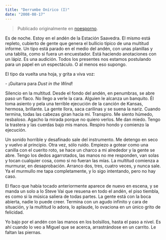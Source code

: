 ```yaml
---
title: "Derrumbe Onírico (I)"
date: "2008-08-17"
---
```


> Publicado originalmente en [noesporno](/noesporno).

Es de noche. Estoy en el andén de la Estación Saavedra. El mismo está repleto, cubierto de gente que genera el bullicio típico de una multitud informe. Un tipo está parado en el medio del andén, con unas planillas y una tablita, como si fuera un encuestador. Está haciendo anotaciones con un lápiz. Es una audición. Todos los presentes nos estamos postulando para un papel en un espectáculo. O al menos eso supongo.

El tipo da vuelta una hoja, y grita a viva voz:

\- ¡Guitarra para _Dust in the Wind_!

Silencio en la multitud. Desde el fondo del andén, en penumbras, se abre paso un flaco. No llego a verle la cara. Alguien le alcanza un banquito. Él toma asiento y pela una terrible ejecución de la canción de Kansas, hermosa, brillante. La gente llora, saca carilinas y se suena la nariz. Cuando termina, todas las cabezas giran hacia mí. Transpiro. Me siento húmedo, resbaloso. Agacho la mirada porque no quiero verlos. Me dan miedo. Tengo la trastera y las cuerdas bajo mis manos. Respiro hondo y comienzo la ejecución.

Un sonido horrible y desafinado sale del instrumento. Me detengo en seco y vuelvo al principio. Otra vez, sólo ruido. Empiezo a gotear como una canilla con el cuerito roto, se hace un charco a mi alrededor y la gente se abre. Tengo los dedos agarrotados, las manos no me responden, van solas y tocan cualquier cosa, como si no fueran las mías. La multitud comienza a murmurar, en desaprobación. Arranco dos, tres, cuatro veces, y nunca sale. Ya el murmullo me tapa completamente, y lo sigo intentando, pero no hay caso.

El flaco que había tocado anteriormente aparece de nuevo en escena, y se manda un solo a lo Steve Vai que resuena en todo el andén, el piso tiembla, es como si la música saliera de todas partes. La gente está con la boca abierta, nadie lo puede creer. Termina con un agudo infinito y cara de situación, y la multitud lo adora, lo aplaude, lo ovaciona en un único grito de felicidad.

Yo bajo por el andén con las manos en los bolsillos, hasta el paso a nivel. Es ahí cuando lo veo a Miguel que se acerca, arrastrándose en un carrito. Le faltan las piernas.